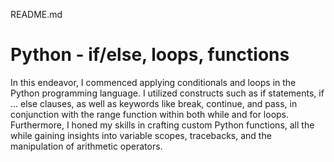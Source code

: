 README.md


# Python - if/else, loops, functions

In this endeavor, I commenced applying conditionals and loops in the Python programming language. I utilized constructs such as if statements, if ... else clauses, as well as keywords like break, continue, and pass, in conjunction with the range function within both while and for loops. Furthermore, I honed my skills in crafting custom Python functions, all the while gaining insights into variable scopes, tracebacks, and the manipulation of arithmetic operators.
